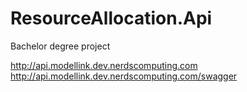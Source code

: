 # ResourceAllocation.Api
Bachelor degree project


http://api.modellink.dev.nerdscomputing.com
http://api.modellink.dev.nerdscomputing.com/swagger
